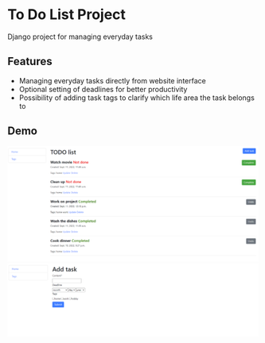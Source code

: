 # To Do List Project

Django project for managing everyday tasks

## Features

* Managing everyday tasks directly from website interface
* Optional setting of deadlines for better productivity
* Possibility of adding task tags to clarify which life area the task belongs to 

## Demo

![Website Interface](homepage.png)
![Website Interface](add_task.png)
